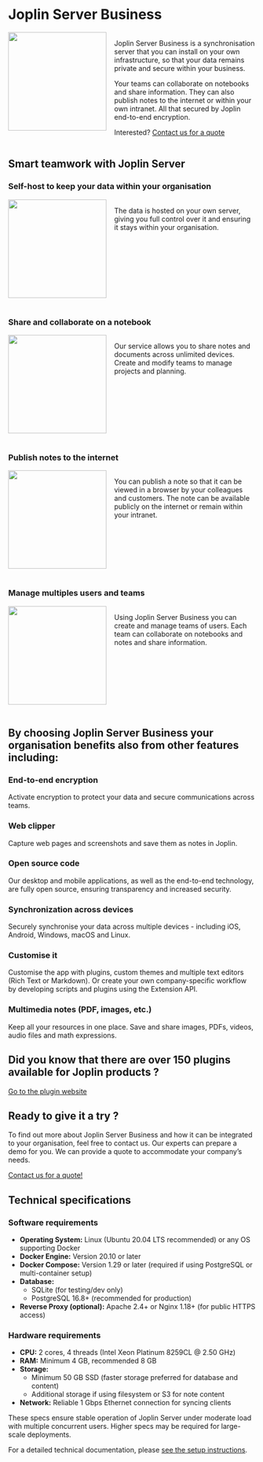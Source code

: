 # Joplin Server Business

<div style="overflow: auto;">

<img src="https://raw.githubusercontent.com/laurent22/joplin/dev/Assets/WebsiteAssets/images/joplin_server_business/main.png" width="200px" style="float: left; margin-right: 16px; margin-bottom: 16px;"/>

Joplin Server Business is a synchronisation server that you can install on your own infrastructure, so that your data remains private and secure within your business.

Your teams can collaborate on notebooks and share information. They can also publish notes to the internet or within your own intranet. All that secured by Joplin end-to-end encryption.

Interested? [Contact us for a quote](mailto:jsb-inquiry@joplin.cloud?subject=Joplin%20Server%20Business%20inquiry)

</div>

## Smart teamwork with Joplin Server

### Self-host to keep your data within your organisation

<div style="overflow: auto;">

<img src="https://raw.githubusercontent.com/laurent22/joplin/dev/Assets/WebsiteAssets/images/joplin_server_business/self_host.jpg" width="200px" style="float: left; margin-right: 16px; margin-bottom: 16px;"/>

The data is hosted on your own server, giving you full control over it and ensuring it stays within your organisation.

</div>

### Share and collaborate on a notebook

<div style="overflow: auto;">

<img src="https://raw.githubusercontent.com/laurent22/joplin/dev/Assets/WebsiteAssets/images/joplin_server_business/share.jpg" width="200px" style="float: left; margin-right: 16px; margin-bottom: 16px;"/>

Our service allows you to share notes and documents across unlimited devices. Create and modify teams to manage projects and planning.

</div>

### Publish notes to the internet

<div style="overflow: auto;">

<img src="https://raw.githubusercontent.com/laurent22/joplin/dev/Assets/WebsiteAssets/images/joplin_server_business/publish.jpg" width="200px" style="float: left; margin-right: 16px; margin-bottom: 16px;"/>

You can publish a note so that it can be viewed in a browser by your colleagues and customers. The note can be available publicly on the internet or remain within your intranet.

</div>

### Manage multiples users and teams

<div style="overflow: auto;">

<img src="https://raw.githubusercontent.com/laurent22/joplin/dev/Assets/WebsiteAssets/images/joplin_server_business/teams.jpg" width="200px" style="float: left; margin-right: 16px; margin-bottom: 16px;"/>

Using Joplin Server Business you can create and manage teams of users. Each team can collaborate on notebooks and notes and share information.

</div>

## By choosing Joplin Server Business your organisation benefits also from other features including:

### End-to-end encryption

Activate encryption to protect your data and secure communications across teams.

### Web clipper

Capture web pages and screenshots and save them as notes in Joplin.

### Open source code

Our desktop and mobile applications, as well as the end-to-end technology, are fully open source, ensuring transparency and increased security.

### Synchronization across devices

Securely synchronise your data across multiple devices - including iOS, Android, Windows, macOS and Linux.

### Customise it

Customise the app with plugins, custom themes and multiple text editors (Rich Text or Markdown). Or create your own company-specific workflow by developing scripts and plugins using the Extension API.

### Multimedia notes (PDF, images, etc.)

Keep all your resources in one place. Save and share images, PDFs, videos, audio files and math expressions.

## Did you know that there are over 150 plugins available for Joplin products ?

[Go to the plugin website](https://joplinapp.org/plugins/)

## Ready to give it a try ?

To find out more about Joplin Server Business and how it can be integrated to your organisation, feel free to contact us. Our experts can prepare a demo for you. We can provide a quote to accommodate your company’s needs.

[Contact us for a quote!](mailto:jsb-inquiry@joplin.cloud?subject=Joplin%20Server%20Business%20inquiry)

## Technical specifications

### Software requirements

* **Operating System:** Linux (Ubuntu 20.04 LTS recommended) or any OS supporting Docker
* **Docker Engine:** Version 20.10 or later
* **Docker Compose:** Version 1.29 or later (required if using PostgreSQL or multi-container setup)
* **Database:**
  * SQLite (for testing/dev only)
  * PostgreSQL 16.8+ (recommended for production)
* **Reverse Proxy (optional):** Apache 2.4+ or Nginx 1.18+ (for public HTTPS access)

### Hardware requirements

* **CPU:** 2 cores, 4 threads (Intel Xeon Platinum 8259CL @ 2.50 GHz)
* **RAM:** Minimum 4 GB, recommended 8 GB
* **Storage:**
  * Minimum 50 GB SSD (faster storage preferred for database and content)
  * Additional storage if using filesystem or S3 for note content
* **Network:** Reliable 1 Gbps Ethernet connection for syncing clients

These specs ensure stable operation of Joplin Server under moderate load with multiple concurrent users. Higher specs may be required for large-scale deployments.

For a detailed technical documentation, please [see the setup instructions](https://github.com/laurent22/joplin/tree/dev/packages/server).